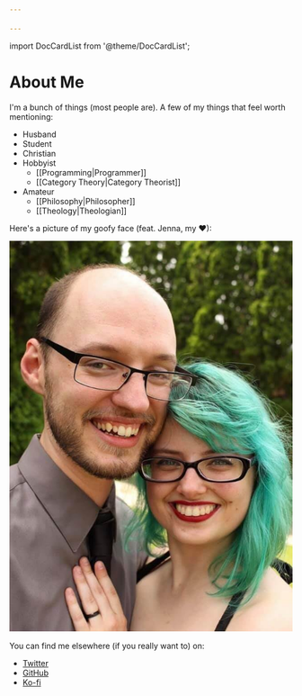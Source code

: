 ```yaml
---

---
```

import DocCardList from '@theme/DocCardList';

# About Me

I'm a bunch of things (most people are). A few of my things that feel worth mentioning:

-   Husband 
-   Student 
-   Christian 
-   Hobbyist
     -   [[Programming|Programmer]]
     -   [[Category Theory|Category Theorist]]
-   Amateur
     -   [[Philosophy|Philosopher]]
     -   [[Theology|Theologian]]

Here's a picture of my goofy face (feat. Jenna, my ❤):

![](https://raw.githubusercontent.com/CFiggers/images-calebsnotes/master/cropped_pic%20of%20me_1.jpg)

You can find me elsewhere (if you really want to) on:

-   [Twitter](https://twitter.com/CalebFiggers) 
-   [GitHub](https://github.com/CFiggers) 
-   [Ko-fi](https://ko-fi.com/calebfiggers)


<DocCardList />